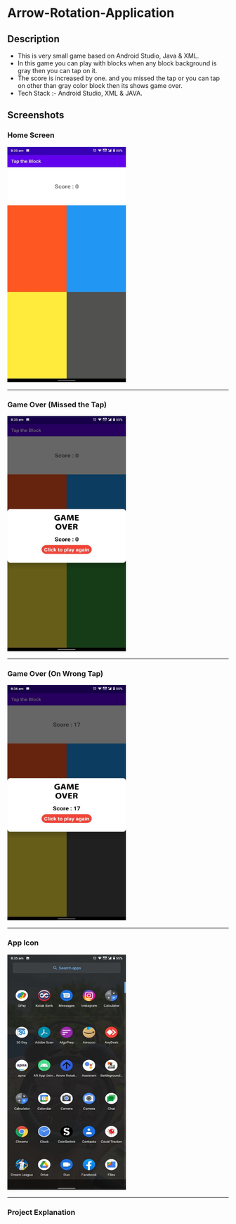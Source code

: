 # Arrow-Rotation-Application
## Description
* This is very small game based on Android Studio, Java & XML.
* In this game you can play with blocks when any block background is
gray then you can tap on it.
* The score is increased by one. and you missed the tap or you can tap
on other than gray color block then its shows game over.
* Tech Stack :- Android Studio, XML & JAVA.


## Screenshots

### Home Screen
<img src="Screenshot/home.jpg" width="270" height="535">
<hr />

### Game Over (Missed the Tap)
<img src="Screenshot/gameover1.jpg" width="270" height="535">
<hr />

### Game Over (On Wrong Tap)
<img src="Screenshot/gameover.jpg" width="270" height="535">
<hr />

### App Icon
<img src="Screenshot/appicon.jpg" width="270" height="535">
<hr />

### Project Explanation


